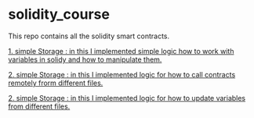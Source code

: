 # solidity_course
This repo contains all the solidity smart contracts.

<a href="https://github.com/suryaadev/solidity_c/blob/master/contracts/SimpleStorage.sol"> 1. simple Storage : in this I implemented simple logic how to work with variables in solidy and how to manipulate them.</a>

<a href="https://github.com/suryaadev/solidity_c/blob/master/contracts/StorageFactory.sol"> 2. simple Storage : in this I implemented logic for how to call contracts remotely frorm different files.</a>

<a href="https://github.com/suryaadev/solidity_c/blob/master/contracts/ExtraStorage.sol"> 2. simple Storage : in this I implemented logic for how to update variables from different files.</a>

